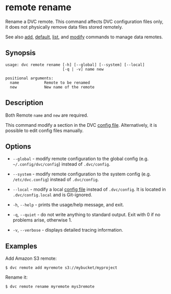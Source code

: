 # remote rename

Rename a DVC remote. This command affects DVC configuration files only, it does
not physically remove data files stored remotely.

See also [add](/doc/command-reference/remote/add),
[default](/doc/command-reference/remote/default),
[list](/doc/command-reference/remote/list), and
[modify](/doc/command-reference/remote/modify) commands to manage data remotes.

## Synopsis

```usage
usage: dvc remote rename [-h] [--global] [--system] [--local]
                         [-q | -v] name new

positional arguments:
  name           Remote to be renamed
  new            New name of the remote
```

## Description

Both Remote `name` and `new` are required.

This command modify a section in the DVC
[config file](/doc/command-reference/config). Alternatively, it is possible to
edit config files manually.

## Options

- `--global` - modify remote configuration to the global config (e.g.
  `~/.config/dvc/config`) instead of `.dvc/config`.

- `--system` - modify remote configuration to the system config (e.g.
  `/etc/dvc.config`) instead of `.dvc/config`.

- `--local` - modify a local [config file](/doc/command-reference/config)
  instead of `.dvc/config`. It is located in `.dvc/config.local` and is
  Git-ignored.

- `-h`, `--help` - prints the usage/help message, and exit.

- `-q`, `--quiet` - do not write anything to standard output. Exit with 0 if no
  problems arise, otherwise 1.

- `-v`, `--verbose` - displays detailed tracing information.

## Examples

Add Amazon S3 remote:

```dvc
$ dvc remote add myremote s3://mybucket/myproject
```

Rename it:

```dvc
$ dvc remote rename myremote mys3remote 
```

